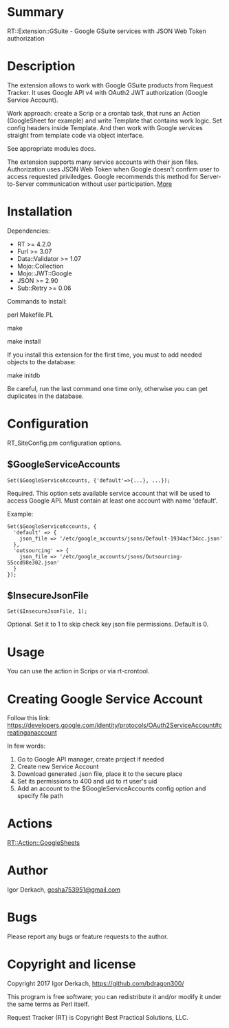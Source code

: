# Summary

RT::Extension::GSuite - Google GSuite services with JSON Web Token authorization

# Description

The extension allows to work with Google GSuite products from Request Tracker.
It uses Google API v4 with OAuth2 JWT authorization (Google Service Account).

Work approach: create a Scrip or a crontab task, that runs an Action
(GoogleSheet for example) and write Template that contains work logic. Set
config headers inside Template. And then work with Google services straight 
from template code via object interface.

See appropriate modules docs.

The extension supports many service accounts with their json files. Authorization
uses JSON Web Token when Google doesn't confirm user to access requested
priviledges. Google recommends this method for Server-to-Server communication
without user participation. [More](https://developers.google.com/identity/protocols/OAuth2)

# Installation

Dependencies:

* RT >= 4.2.0
* Furl >= 3.07
* Data::Validator >= 1.07
* Mojo::Collection
* Mojo::JWT::Google
* JSON >= 2.90
* Sub::Retry >= 0.06

Commands to install:

  perl Makefile.PL

  make
  
  make install

If you install this extension for the first time, you must to add needed objects
to the database:

  make initdb

Be careful, run the last command one time only, otherwise you can get duplicates
in the database.

# Configuration

RT_SiteConfig.pm configuration options.

## $GoogleServiceAccounts

```
Set($GoogleServiceAccounts, {'default'=>{...}, ...});
```

Required. This option sets available service account that will be used to access
Google API. Must contain at least one account with name 'default'. 

Example:

```
Set($GoogleServiceAccounts, {
  'default' => {
    json_file => '/etc/google_accounts/jsons/Default-1934acf34cc.json'
  },
  'outsourcing' => {
    json_file => '/etc/google_accounts/jsons/Outsourcing-55ccd98e302.json'
  }
});
```

## $InsecureJsonFile

```
Set($InsecureJsonFile, 1);
```

Optional. Set it to 1 to skip check key json file permissions. Default is 0.

# Usage

You can use the action in Scrips or via rt-crontool.

# Creating Google Service Account

Follow this link: https://developers.google.com/identity/protocols/OAuth2ServiceAccount#creatinganaccount

In few words:

1. Go to Google API manager, create project if needed
2. Create new Service Account
3. Download generated .json file, place it to the secure place
4. Set its permissions to 400 and uid to rt user's uid
5. Add an account to the $GoogleServiceAccounts config option and specify file path

# Actions

[RT::Action::GoogleSheets](README.GoogleSheets.md)

# Author

Igor Derkach, <gosha753951@gmail.com>


# Bugs

Please report any bugs or feature requests to the author.


# Copyright and license

Copyright 2017 Igor Derkach, <https://github.com/bdragon300/>

This program is free software; you can redistribute it and/or modify it under
the same terms as Perl itself.

Request Tracker (RT) is Copyright Best Practical Solutions, LLC.
